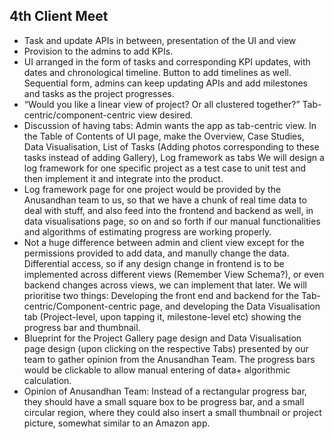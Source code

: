 ## 4th Client Meet
- Task and update APIs in between, presentation of the UI and view
- Provision to the admins to add KPIs.
- UI arranged in the form of tasks and corresponding KPI updates, with dates and chronological timeline. Button to add timelines as well. Sequential form, admins can keep updating APIs and add milestones and tasks as the project progresses.
- “Would you like a linear view of project? Or all clustered together?” Tab-centric/component-centric view desired.
- Discussion of having tabs: Admin wants the app as tab-centric view. In the Table of Contents of UI page, make the Overview, Case Studies, Data Visualisation, List of Tasks (Adding photos corresponding to these tasks instead of adding Gallery), Log framework as tabs
We will design a log framework for one specific project as a test case to unit test and then implement it and integrate into the product.
- Log framework page for one project would be provided by the Anusandhan team to us, so that we have a chunk of real time data to deal with stuff, and also feed into the frontend and backend as well, in data visualisations page, so on and so forth if our manual functionalities and algorithms of estimating progress are working properly.
- Not a huge difference between admin and client view except for the permissions provided to add data, and manully change the data. Differential access, so if any design change in frontend is to be implemented across different views (Remember View Schema?), or even backend changes across views, we can implement that later. We will prioritise two things: Developing the front end and backend for the Tab-centric/Component-centric page, and developing the Data Visualisation tab (Project-level, upon tapping it, milestone-level etc) showing the progress bar and thumbnail.
- Blueprint for the Project Gallery page design and Data Visualisation page design (upon clicking on the respective Tabs) presented by our team to gather opinion from the Anusandhan Team. The progress bars would be clickable to allow manual entering of data+ algorithmic calculation.
- Opinion of Anusandhan Team: Instead of a rectangular progress bar, they should have a small square box to be progress bar, and a small circular region, where they could also insert a small thumbnail or project picture, somewhat similar to an Amazon app.